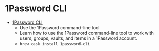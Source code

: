 # 1Password CLI
- [1Password CLI](https://support.1password.com/command-line/)
  -  Use the 1Password command-line tool
  - Learn how to use the 1Password command-line tool to work with users, groups, vaults, and items in a 1Password account.
  - `brew cask install 1password-cli`
